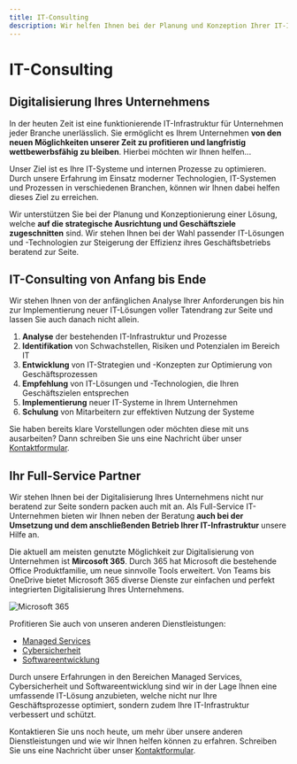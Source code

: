 ```yaml
---
title: IT-Consulting
description: Wir helfen Ihnen bei der Planung und Konzeption Ihrer IT-Infrastruktur damit Sie kurzfristige Verbesserungen erzielen und langfristig wettbewerbsfähig bleiben.
---
```


# IT-Consulting

## Digitalisierung Ihres Unternehmens
In der heuten Zeit ist eine funktionierende IT-Infrastruktur für Unternehmen jeder Branche unerlässlich. Sie ermöglicht es Ihrem Unternehmen **von den neuen Möglichkeiten unserer Zeit zu profitieren und langfristig wettbewerbsfähig zu bleiben**. Hierbei möchten wir Ihnen helfen...

Unser Ziel ist es Ihre IT-Systeme und internen Prozesse zu optimieren. Durch unsere Erfahrung im Einsatz moderner Technologien, IT-Systemen und Prozessen in verschiedenen Branchen, können wir Ihnen dabei helfen dieses Ziel zu erreichen.

Wir unterstützen Sie bei der Planung und Konzeptionierung einer Lösung, welche **auf die strategische Ausrichtung und Geschäftsziele zugeschnitten** sind. Wir stehen Ihnen bei der Wahl passender IT-Lösungen und -Technologien zur Steigerung der Effizienz ihres Geschäftsbetriebs beratend zur Seite.

## IT-Consulting von Anfang bis Ende
Wir stehen Ihnen von der anfänglichen Analyse Ihrer Anforderungen bis hin zur Implementierung neuer IT-Lösungen voller Tatendrang zur Seite und lassen Sie auch danach nicht allein.

1. **Analyse** der bestehenden IT-Infrastruktur und Prozesse
2. **Identifikation** von Schwachstellen, Risiken und Potenzialen im Bereich IT
3. **Entwicklung** von IT-Strategien und -Konzepten zur Optimierung von Geschäftsprozessen
4. **Empfehlung** von IT-Lösungen und -Technologien, die Ihren Geschäftszielen entsprechen
5. **Implementierung** neuer IT-Systeme in Ihrem Unternehmen
6. **Schulung** von Mitarbeitern zur effektiven Nutzung der Systeme

Sie haben bereits klare Vorstellungen oder möchten diese mit uns ausarbeiten? Dann schreiben Sie uns eine Nachricht über unser [Kontaktformular](/contact).

## Ihr Full-Service Partner
Wir stehen Ihnen bei der Digitalisierung Ihres Unternehmens nicht nur beratend zur Seite sondern packen auch mit an. Als Full-Service IT-Unternehmen bieten wir Ihnen neben der Beratung **auch bei der Umsetzung und dem anschließenden Betrieb Ihrer IT-Infrastruktur** unsere Hilfe an.

Die aktuell am meisten genutzte Möglichkeit zur Digitalisierung von Unternehmen ist **Mircosoft 365**. Durch 365 hat Microsoft die bestehende Office Produktfamilie, um neue sinnvolle Tools erweitert. Von Teams bis OneDrive bietet Microsoft 365 diverse Dienste zur einfachen und perfekt integrierten Digitalisierung Ihres Unternehmens.

![Microsoft 365](/images/services/M365_Tools.png)

Profitieren Sie auch von unseren anderen Dienstleistungen:

- [Managed Services](/services/managed-services)
- [Cybersicherheit](/services/cybersicherheit)
- [Softwareentwicklung](/services/softwareentwicklung)

Durch unsere Erfahrungen in den Bereichen Managed Services, Cybersicherheit und Softwareentwicklung sind wir in der Lage Ihnen eine umfassende IT-Lösung anzubieten, welche nicht nur Ihre Geschäftsprozesse optimiert, sondern zudem Ihre IT-Infrastruktur verbessert und schützt.

Kontaktieren Sie uns noch heute, um mehr über unsere anderen Dienstleistungen und wie wir Ihnen helfen können zu erfahren. Schreiben Sie uns eine Nachricht über unser [Kontaktformular](/contact).